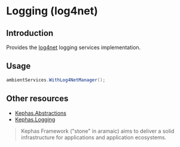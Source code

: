 ﻿# Logging (log4net)

## Introduction

Provides the [log4net](https://www.nuget.org/packages/log4net) logging services implementation.

## Usage

```csharp
ambientServices.WithLog4NetManager();
```

## Other resources

* [Kephas.Abstractions](https://www.nuget.org/packages/Kephas.Abstractions)
* [Kephas.Logging](https://www.nuget.org/packages/Kephas.Logging)

> Kephas Framework ("stone" in aramaic) aims to deliver a solid infrastructure for applications and application ecosystems.
